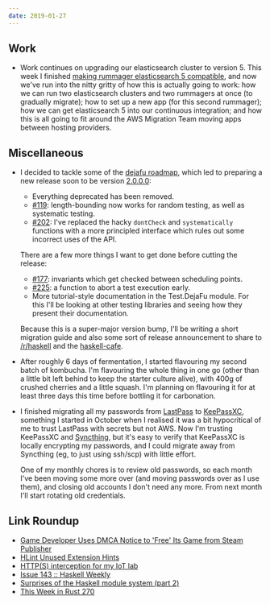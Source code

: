 ```yaml
---
date: 2019-01-27
---
```


## Work

- Work continues on upgrading our elasticsearch cluster to version 5.
  This week I finished [making rummager elasticsearch 5 compatible][],
  and now we've run into the nitty gritty of how this is actually
  going to work: how we can run two elasticsearch clusters and two
  rummagers at once (to gradually migrate); how to set up a new app
  (for this second rummager); how we can get elasticsearch 5 into our
  continuous integration; and how this is all going to fit around the
  AWS Migration Team moving apps between hosting providers.

[making Rummager elasticsearch 5 compatible]: https://github.com/alphagov/rummager/pull/1403

## Miscellaneous

- I decided to tackle some of the [dejafu roadmap][], which led to
  preparing a new release soon to be version [2.0.0.0][]:
  - Everything deprecated has been removed.
  - [#119][]: length-bounding now works for random testing, as well as
    systematic testing.
  - [#202][]: I've replaced the hacky `dontCheck` and `systematically`
    functions with a more principled interface which rules out some
    incorrect uses of the API.

  There are a few more things I want to get done before cutting the
  release:

  - [#177][]: invariants which get checked between scheduling points.
  - [#225][]: a function to abort a test execution early.
  - More tutorial-style documentation in the Test.DejaFu module.  For
    this I'll be looking at other testing libraries and seeing how
    they present their documentation.

  Because this is a super-major version bump, I'll be writing a short
  migration guide and also some sort of release announcement to share
  to [/r/haskell][] and the [haskell-cafe][].

- After roughly 6 days of fermentation, I started flavouring my second
  batch of kombucha.  I'm flavouring the whole thing in one go (other
  than a little bit left behind to keep the starter culture alive),
  with 400g of crushed cherries and a little squash.  I'm planning on
  flavouring it for at least three days this time before bottling it
  for carbonation.

- I finished migrating all my passwords from [LastPass][] to
  [KeePassXC][], something I started in October when I realised it was
  a bit hypocritical of me to trust LastPass with secrets but not AWS.
  Now I'm trusting KeePassXC and [Syncthing][], but it's easy to
  verify that KeePassXC is locally encrypting my passwords, and I
  could migrate away from Syncthing (eg, to just using ssh/scp) with
  little effort.

  One of my monthly chores is to review old passwords, so each month
  I've been moving some more over (and moving passwords over as I use
  them), and closing old accounts I don't need any more.  From next
  month I'll start rotating old credentials.

[dejafu roadmap]: https://github.com/barrucadu/dejafu/issues?q=is%3Aissue+is%3Aopen+label%3Aroadmap
[2.0.0.0]: https://github.com/barrucadu/dejafu/compare/2000
[#119]: https://github.com/barrucadu/dejafu/issues/119
[#202]: https://github.com/barrucadu/dejafu/issues/202
[#177]: https://github.com/barrucadu/dejafu/issues/177
[#225]: https://github.com/barrucadu/dejafu/issues/225
[/r/haskell]: https://old.reddit.com/r/haskell/
[haskell-cafe]: https://mail.haskell.org/mailman/listinfo/haskell-cafe
[LastPass]: https://www.lastpass.com/
[KeePassXC]: https://keepassxc.org/
[Syncthing]: https://syncthing.net/

## Link Roundup

- [Game Developer Uses DMCA Notice to 'Free' Its Game from Steam Publisher](https://torrentfreak.com/game-developer-uses-dmca-notice-to-free-its-game-from-steam-publisher-190124/)
- [HLint Unused Extension Hints](https://neilmitchell.blogspot.com/2019/01/hlint-unused-extension-hints.html)
- [HTTP(S) interception for my IoT lab](https://symbiotic.technology/lab/2019/01/25/ssl.html)
- [Issue 143 :: Haskell Weekly](https://haskellweekly.news/issues/143.html)
- [Surprises of the Haskell module system (part 2)](https://ro-che.info/articles/2019-01-26-haskell-module-system-p2)
- [This Week in Rust 270](https://this-week-in-rust.org/blog/2019/01/22/this-week-in-rust-270/)
